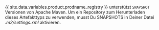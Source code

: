 {{ site.data.variables.product.prodname_registry }} unterstützt `SNAPSHOT` Versionen von Apache Maven.  Um ein Repository zum Herunterladen dieses Artefakttyps zu verwenden, musst Du SNAPSHOTS in Deiner Datei *.m2/settings.xml* aktivieren.
